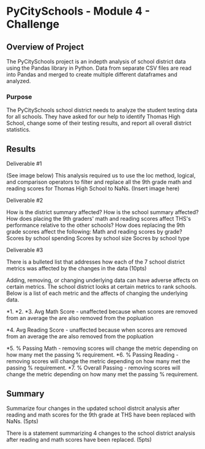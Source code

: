 # PyCitySchools - Module 4 - Challenge

## Overview of Project

The PyCitySchools project is an indepth analysis of school district data using the Pandas library in Python. Data from separate CSV files are read into Pandas and merged to create multiple different dataframes and analyzed.

### Purpose

The PyCitySchools school district needs to analyze the student testing data for all schools. They have asked for our help to identify Thomas High School, change some of their testing results, and report all overall district statistics.  

## Results

Deliverable #1

(See image below)
This analysis required us to use the loc method, logical, and comparison operators to filter and replace all the 9th grade math and reading scores for Thomas High School to NaNs.
(Insert image here)

Deliverable #2

How is the district summary affected?
How is the school summary affected?
How does placing the 9th graders' math and reading scores affect THS's performance relative to the other schools?
How does replacing the 9th grade scores affect the following:
	Math and reading scores by grade?
	Scores by school spending
	Scores by school size
	Socres by school type

Deliverable #3

There is a bulleted list that addresses how each of the 7 school district metrics was affected by the changes in the data (10pts)

Adding, removing, or changing underlying data can have adverse affects on certain metrics. The school district looks at certain metrics to rank schools. Below is a list of each metric and the affects of changing the underlying data.

*1.
*2.
*3. Avg Math Score - unaffected because when scores are removed from an average the are also removed from the popluation

*4. Avg Reading Score - unaffected because when scores are removed from an average the are also removed from the popluation

*5. % Passing Math - removing scores will change the metric depending on how many met the passing % requirement. 
*6. % Passing Reading - removing scores will change the metric depending on how many met the passing % requirement. 
*7. % Overall Passing - removing scores will change the metric depending on how many met the passing % requirement. 


## Summary

Summarize four changes in the updated school distrcit analysis after reading and math scores for the 9th grade at THS have been replaced with NaNs. (5pts)

There is a statement summarizing 4 changes to the school district analysis after reading and math scores have been replaced. (5pts)






